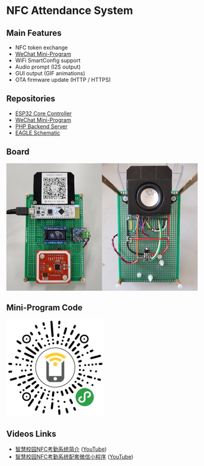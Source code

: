NFC Attendance System
=====================

## Main Features

* NFC token exchange
* [WeChat Mini-Program](https://github.com/redchenjs/nfc_attendance_system_weixin)
* WiFi SmartConfig support
* Audio prompt (I2S output)
* GUI output (GIF animations)
* OTA firmware update (HTTP / HTTPS)

## Repositories

* [ESP32 Core Controller](https://github.com/redchenjs/nfc_attendance_system_esp32)
* [WeChat Mini-Program](https://github.com/redchenjs/nfc_attendance_system_weixin)
* [PHP Backend Server](https://github.com/redchenjs/nfc_attendance_system_server)
* [EAGLE Schematic](https://github.com/redchenjs/nfc_attendance_system_eagle)

## Board

<img src="docs/board.png">

## Mini-Program Code

<img src="docs/acode.jpg">

## Videos Links

* [智慧校园NFC考勤系统简介](https://www.bilibili.com/video/av64088862) ([YouTube](https://www.youtube.com/watch?v=l8kSf4VVHyo))
* [智慧校园NFC考勤系统配套微信小程序](https://www.bilibili.com/video/av83055533) ([YouTube](https://www.youtube.com/watch?v=4vxJgOV0nS0))
